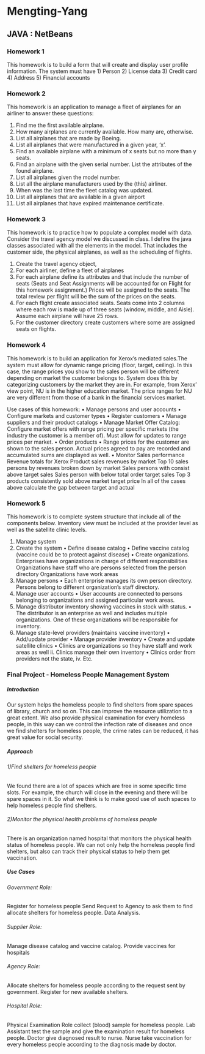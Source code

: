# Mengting-Yang
## JAVA : NetBeans
### Homework 1
This homework is to build a form that will create and display user profile information. 
The system must have 1) Person 2) License data 3) Credit card 4) Address 5) Financial accounts

### Homework 2
This homework is an application to manage a fleet of airplanes for an airliner to answer these questions:
1. Find me the first available airplane.
2. How many airplanes are currently available. How many are, otherwise.
3. List all airplanes that are made by Boeing.
4. List all airplanes that were manufactured in a given year, ‘x’.
5. Find an available airplane with a minimum of x seats but no more than y seats.
6. Find an airplane with the given serial number. List the attributes of the found airplane.
7. List all airplanes given the model number.
8. List all the airplane manufacturers used by the (this) airliner.
9. When was the last time the fleet catalog was updated.
10. List all airplanes that are available in a given airport
11. List all airplanes that have expired maintenance certificate.

### Homework 3
This homework is to practice how to populate a complex model with data. 
Consider the travel agency model we discussed in class. I define the java classes associated with all the elements in the model. That includes the customer side, the physical airplanes, as well as the scheduling of flights. 
1)	Create the travel agency object, 
2)	For each airliner, define a fleet of airplanes
3)	For each airplane define its attributes and that include the number of seats (Seats and Seat Assignments will be accounted for on Flight for this homework assignment.) 
Prices will be assigned to the seats. The total review per flight will be the sum of the prices on the seats. 
4)	For each flight create associated seats. Seats come into 2 columns where each row is made up of three seats (window, middle, and Aisle). 
Assume each airplane will have 25 rows. 
5)	For the customer directory create customers where some are assigned seats on flights. 

### Homework 4
This homework is to build an application for Xerox’s mediated sales.The system must allow for dynamic range pricing (floor, target, ceiling). In this case, the range prices you show to the sales person will be different depending on market the customer belongs to. 
System does this by categorizing customers by the market they are in. For example, from Xerox’ view point, NU is in the higher education market. The price ranges for NU are very different from those of a bank in the financial services market.

Use cases of this homework:
• Manage persons and user accounts
• Configure markets and customer types
• Register customers
• Manage suppliers and their product catalogs
• Manage Market Offer Catalog: Configure market offers with range pricing per specific markets (the industry the customer is a member of). Must allow for updates to range prices per market.
• Order products
• Range prices for the customer are shown to the sales person. Actual prices agreed to pay are recorded and accumulated sums are displayed as well.
• Monitor Sales performance
Revenue totals for Xerox
Product sales revenues by market
Top 10 sales persons by revenues broken down by market
Sales persons with consist above target sales
Sales person with below total order target sales
Top 3 products consistently sold above market target price
In all of the cases above calculate the gap between target and actual


### Homework 5
This homework is to complete system structure that include all of the components below. Inventory view must be included at the provider level as well as the satellite clinic levels. 
1) Manage system
2) Create the system
• Define disease catalog
• Define vaccine catalog (vaccine could be to protect against disease)
• Create organizations. Enterprises have organizations in charge of different responsibilities Organizations have staff who are persons selected from the person directory Organizations have work areas 
3) Manage persons
• Each enterprise manages its own person directory. Persons belong to different organization’s staff directory.
4) Manage user accounts
• User accounts are connected to persons belonging to organizations and assigned particular work
areas.
5) Manage distributor inventory showing vaccines in stock with status. 
• The distributor is an enterprise as well and includes multiple organizations. One of these organizations will be responsible for inventory.
6) Manage state-level providers (maintains vaccine inventory)
• Add/update provider
• Manage provider inventory
• Create and update satellite clinics
• Clinics are organizations so they have staff and work areas as well ii. Clinics manage their own inventory
• Clinics order from providers not the state, iv. Etc.

### Final Project - Homeless People Management System
##### Introduction
Our system helps the homeless people to find shelters from spare spaces of library, church and so on. This can improve the resource utilization to a great extent. 
We also provide physical examination for every homeless people, in this way can we control the infection rate of diseases 
and once we find shelters for homeless people, the crime rates can be reduced, it has great value for social security. 

##### Approach
###### 1)Find shelters for homeless people
We found there are a lot of spaces which are free in some specific time slots. For example, the church will close in the evening and there will be spare spaces in it. So what we think is to make good use of such spaces to help homeless people find shelters. 

###### 2)Monitor the physical health problems of homeless people
There is an organization named hospital that monitors the physical health status of homeless people. We can not only help the homeless people find shelters, but also can track their physical status to  help them get vaccination.  

##### Use Cases
###### Government Role:
Register for homeless people
Send Request to Agency to ask them to find allocate shelters for homeless people.
Data Analysis.

###### Supplier Role:
Manage disease catalog and vaccine catalog.
Provide vaccines for hospitals

###### Agency Role:
Allocate shelters for homeless people according to the request sent by government.
Register for new available shelters.

###### Hospital Role:
Physical Examination Role collect (blood) sample for homeless people.
Lab Assistant test the sample and give the examination result for homeless people.
Doctor give diagnosed result to nurse.
Nurse take vaccination for every homeless people according to the diagnosis made by doctor.







